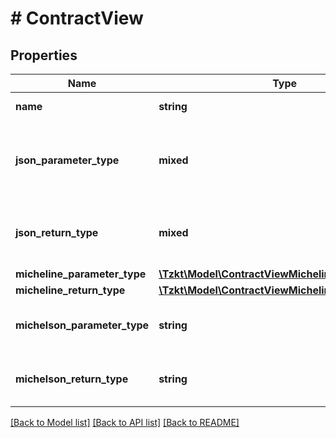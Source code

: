 # # ContractView

## Properties

Name | Type | Description | Notes
------------ | ------------- | ------------- | -------------
**name** | **string** | Contract view name | [optional]
**json_parameter_type** | **mixed** | Parameter type in human-readable JSON format | [optional]
**json_return_type** | **mixed** | Return type in human-readable JSON format | [optional]
**micheline_parameter_type** | [**\Tzkt\Model\ContractViewMichelineParameterType**](ContractViewMichelineParameterType.md) |  | [optional]
**micheline_return_type** | [**\Tzkt\Model\ContractViewMichelineReturnType**](ContractViewMichelineReturnType.md) |  | [optional]
**michelson_parameter_type** | **string** | Parameter type in michelson format | [optional]
**michelson_return_type** | **string** | Return type in michelson format | [optional]

[[Back to Model list]](../../README.md#models) [[Back to API list]](../../README.md#endpoints) [[Back to README]](../../README.md)
